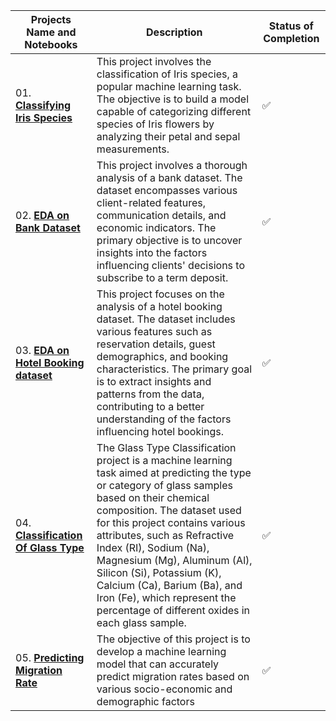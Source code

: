 | Projects Name and Notebooks | Description | Status of Completion |
| ----- | -----| -----|
| 01. [**Classifying Iris Species**](https://github.com/ranzeet013/Machine_Learning_Projects/tree/main/Classifying%20Iris%20Species) | This project involves the classification of Iris species, a popular machine learning task. The objective is to build a model capable of categorizing different species of Iris flowers by analyzing their petal and sepal measurements. | :white_check_mark: |
| 02.  [**EDA on Bank Dataset**](https://github.com/ranzeet013/Machine_Learning_Projects/tree/main/EDA%20On%20Banking%20Dataset) | This project involves a thorough analysis of a bank dataset. The dataset encompasses various client-related features, communication details, and economic indicators. The primary objective is to uncover insights into the factors influencing clients' decisions to subscribe to a term deposit. | :white_check_mark: |
| 03.  [**EDA on Hotel Booking dataset**](https://github.com/ranzeet013/Machine_Learning_Projects/tree/main/EDA%20On%20Hotel%20Booking%20Dataset) | This project focuses on the analysis of a hotel booking dataset. The dataset includes various features such as reservation details, guest demographics, and booking characteristics. The primary goal is to extract insights and patterns from the data, contributing to a better understanding of the factors influencing hotel bookings. | :white_check_mark: |
| 04.  [**Classification Of Glass Type**](https://github.com/ranzeet013/Machine_Learning_Projects/tree/main/Glass%20Type%20Classification) | The Glass Type Classification project is a machine learning task aimed at predicting the type or category of glass samples based on their chemical composition. The dataset used for this project contains various attributes, such as Refractive Index (RI), Sodium (Na), Magnesium (Mg), Aluminum (Al), Silicon (Si), Potassium (K), Calcium (Ca), Barium (Ba), and Iron (Fe), which represent the percentage of different oxides in each glass sample. | :white_check_mark: |
| 05.  [**Predicting Migration Rate**](https://github.com/ranzeet013/Machine_Learning_Projects/tree/main/Migration%20Prediction) | The objective of this project is to develop a machine learning model that can accurately predict migration rates based on various socio-economic and demographic factors | :white_check_mark: |
